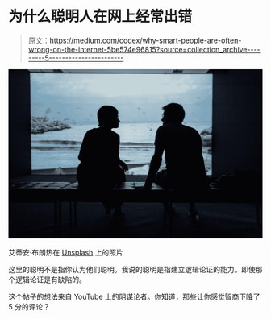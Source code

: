 # 为什么聪明人在网上经常出错

> 原文：<https://medium.com/codex/why-smart-people-are-often-wrong-on-the-internet-5be574e96815?source=collection_archive---------5----------------------->

![](img/ade20a2c6c4803e0ce3f44d513ec9376.png)

艾蒂安·布朗热在 [Unsplash](https://unsplash.com?utm_source=medium&utm_medium=referral) 上的照片

这里的聪明不是指你认为他们聪明。我说的聪明是指建立逻辑论证的能力。即使那个逻辑论证是有缺陷的。

这个帖子的想法来自 YouTube 上的阴谋论者。你知道，那些让你感觉智商下降了 5 分的评论？